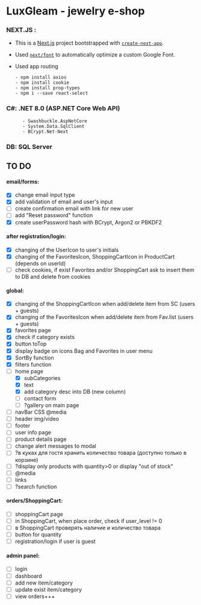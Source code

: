 # LuxGleam - jewelry e-shop

### NEXT.JS :

- This is a [Next.js](https://nextjs.org/) project bootstrapped with [`create-next-app`](https://github.com/vercel/next.js/tree/canary/packages/create-next-app).

- Used [`next/font`](https://nextjs.org/docs/basic-features/font-optimization) to automatically optimize a custom Google Font.

- Used app routing

      - npm install axios
      - npm install cookie
      - npm install prop-types
      - npm i --save react-select

### C#: .NET 8.0 (ASP.NET Core Web API)

          - Swashbuckle.AspNetCore
          - System.Data.SqlClient
          - BCrypt.Net-Next

### DB: SQL Server

## TO DO

#### email/forms:

- [x] change email input type
- [x] add validation of email and user's input
- [ ] create confirmation email with link for new user
- [ ] add "Reset password" function
- [x] create userPassword hash with BCrypt, Argon2 or PBKDF2

#### after registration/login:

- [x] changing of the UserIcon to user's initials
- [x] changing of the FavoritesIcon, ShoppingCartIcon in ProductCart (depends on userId)
- [ ] check cookies, if exist Favorites and/or ShoppingCart ask to insert them to DB and delete from cookies

#### global:

- [x] changing of the ShoppingCartIcon when add/delete item from SC (users + guests)
- [x] changing of the FavoritesIcon when add/delete item from Fav.list (users + guests)
- [x] favorites page
- [x] check if category exists
- [x] button toTop
- [x] display badge on icons Bag and Favorites in user menu
- [x] SortBy function
- [x] filters function
- [ ] home page
  - [x] subCategories
  - [x] text
  - [x] add category desc into DB (new column)
  - [ ] contact form
  - [ ] ?gallery on main page
- [ ] navBar CSS @media
- [ ] header img/video
- [ ] footer
- [ ] user info page
- [ ] product details page
- [ ] change alert messages to modal
- [ ] ?в куках для гостя хранить количество товара (доступно только в корзине)
- [ ] ?display only products with quantity>0 or display "out of stock"
- [ ] @media
- [ ] links
- [ ] ?search function

#### orders/ShoppingCart:

- [ ] shoppingCart page
- [ ] in ShoppingCart, when place order, check if user_level != 0
- [ ] в ShoppingCart проверять наличие и количество товара
- [ ] button for quantity
- [ ] registration/login if user is guest

#### admin panel:

- [ ] login
- [ ] dashboard
- [ ] add new item/category
- [ ] update exist item/category
- [ ] view orders+++

